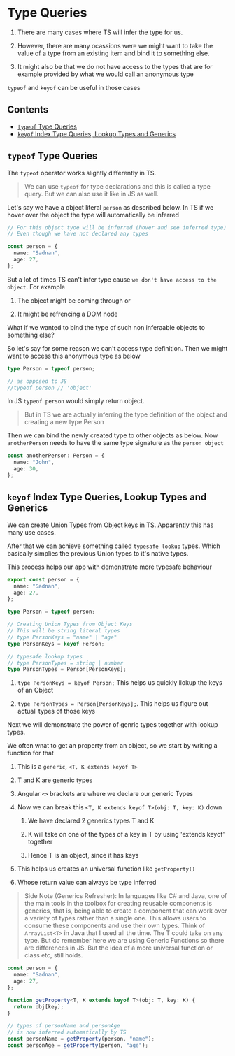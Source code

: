 # Type Queries

1. There are many cases where TS will infer the type for us.

2. However, there are many ocassions were we might want to take the value of a type from an existing item and bind it to something else.

3. It might also be that we do not have access to the types that are for example provided by what we would call an anonymous type

`typeof` and `keyof` can be useful in those cases

## Contents

<!-- toc -->

- [`typeof` Type Queries](#typeof-type-queries)
- [`keyof` Index Type Queries, Lookup Types and Generics](#keyof-index-type-queries-lookup-types-and-generics)

<!-- tocstop -->

## `typeof` Type Queries

The `typeof` operator works slightly differently in TS.

> We can use `typeof` for type declarations and this is called a type query. But we can also use it like in JS as well.

Let's say we have a object literal `person` as described below. In TS if we hover over the object the type will automatically be inferred

```ts
// For this object tyoe will be inferred (hover and see inferred type)
// Even though we have not declared any types

const person = {
  name: "Sadnan",
  age: 27,
};
```

But a lot of times TS can't infer type cause `we don't have access to the object`. For example

1. The object might be coming through or

2. It might be refrencing a DOM node

What if we wanted to bind the type of such non inferaable objects to something else?

So let's say for some reason we can't access type definition. Then we might want to access this anonymous type as below

```ts
type Person = typeof person;

// as opposed to JS
//typeof person // 'object'
```

In JS `typeof person` would simply return object.

> But in TS we are actually inferring the type definition of the object and creating a new type Person

Then we can bind the newly created type to other objects as below. Now `anotherPerson` needs to have the same type signature as the `person object`

```ts
const anotherPerson: Person = {
  name: "John",
  age: 30,
};
```

## `keyof` Index Type Queries, Lookup Types and Generics

We can create Union Types from Object keys in TS. Apparently this has many use cases.

After that we can achieve something called `typesafe lookup` types. Which basically simplies the previous Union types to it's native types.

This process helps our app with demonstrate more typesafe behaviour

```ts
export const person = {
  name: "Sadnan",
  age: 27,
};

type Person = typeof person;

// Creating Union Types from Object Keys
// This will be string literal types
// type PersonKeys = "name" | "age"
type PersonKeys = keyof Person;

// typesafe lookup types
// type PersonTypes = string | number
type PersonTypes = Person[PersonKeys];
```

1. `type PersonKeys = keyof Person;` This helps us quickly llokup the keys of an Object

2. `type PersonTypes = Person[PersonKeys];`. This helps us figure out actuall types of those keys

Next we will demonstrate the power of genric types together with lookup types.

We often wnat to get an property from an object, so we start by writing a function for that

1. This is a `generic`, `<T, K extends keyof T>`

2. T and K are generic types

3. Angular `<>` brackets are where we declare our generic Types

4. Now we can break this `<T, K extends keyof T>(obj: T, key: K)` down

   1. We have declared 2 generics types T and K

   2. K will take on one of the types of a key in T by using 'extends keyof' together

   3. Hence T is an object, since it has keys

5. This helps us creates an universal function like `getProperty()`

6. Whose return value can always be type inferred

> Side Note (Generics Refresher): In languages like C# and Java, one of the main tools in the toolbox for creating reusable components is generics, that is, being able to create a component that can work over a variety of types rather than a single one. This allows users to consume these components and use their own types. Think of `ArrayList<T>` in Java that I used all the time. The T could take on any type. But do remember here we are using Generic Functions so there are differences in JS. But the idea of a more universal function or class etc, still holds.

```ts
const person = {
  name: "Sadnan",
  age: 27,
};

function getProperty<T, K extends keyof T>(obj: T, key: K) {
  return obj[key];
}

// types of personName and personAge
// is now inferred automatically by TS
const personName = getProperty(person, "name");
const personAge = getProperty(person, "age");
```
